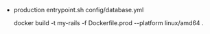 - production
  entrypoint.sh
  config/database.yml

  docker build -t my-rails -f Dockerfile.prod --platform linux/amd64 .
